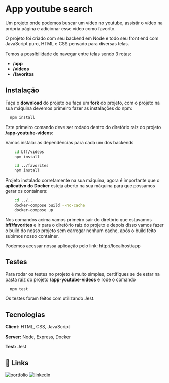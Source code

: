 
# App youtube search

Um projeto onde podemos buscar um vídeo no youtube, assistir o vídeo na própria página e adicionar esse vídeo como favorito.

O projeto foi criado com seu backend em Node e todo seu front end com JavaScript puro, HTML e CSS pensado para diversas telas.

Temos a possíbilidade de navegar entre telas sendo 3 rotas:
- **/app**
- **/videos**
- **/favoritos**


## Instalação

Faça o **download** do projeto ou faça um **fork** do projeto, com o projeto na sua máquina devemos primeiro fazer as instalações do npm:

```bash
  npm install
```

Este primeiro comando deve ser rodado dentro do diretório raiz do projeto **/app-youtube-videos**:

Vamos instalar as dependências para cada um dos backends
```bash
    cd bff/videos
    npm install

    cd ../favorites
    npm install
```

Projeto instalado corretamente na sua máquina, agora é importante que o **aplicativo do Docker** esteja aberto na sua máquina para que possamos gerar os containers:
```bash
    cd ../..
    docker-compose build --no-cache
    docker-compose up
```

Nos comandos acima vamos primeiro sair do diretório que estavamos **bff/favorites** e ir para o diretório raiz do projeto e depois disso vamos fazer o build do nosso projeto sem carregar nenhum cache, após o build feito subimos nosso container.

Podemos acessar nossa aplicação pelo link: 
http://localhost/app
## Testes

Para rodar os testes no projeto é muito simples, certifiques se de estar na pasta raiz do projeto **/app-youtube-videos** e rode o comando

```bash
  npm test
```

Os testes foram feitos com utilizando Jest.
## Tecnologias

**Client:** HTML, CSS, JavaScript

**Server:** Node, Express, Docker

**Test:** Jest


## 🔗 Links
[![portfolio](https://img.shields.io/badge/my_portfolio-000?style=for-the-badge&logo=ko-fi&logoColor=white)](https://github.com/gabrielsouzaleite)
[![linkedin](https://img.shields.io/badge/linkedin-0A66C2?style=for-the-badge&logo=linkedin&logoColor=white)](https://www.linkedin.com/in/gabriel-souza-leite-41768b1b5/)

